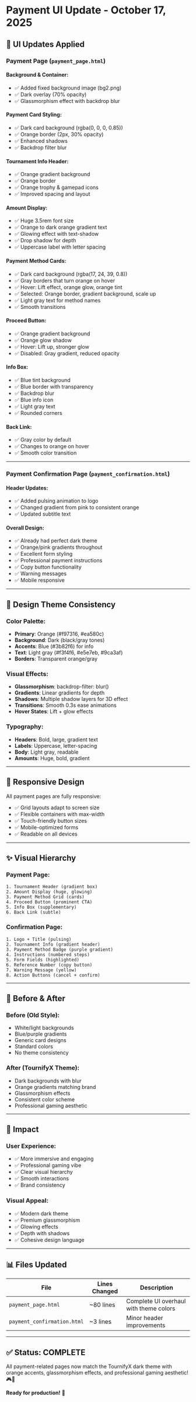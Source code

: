 # Payment UI Update - October 17, 2025

## 🎨 UI Updates Applied

### Payment Page (`payment_page.html`)

#### Background & Container:
- ✅ Added fixed background image (bg2.png)
- ✅ Dark overlay (70% opacity)
- ✅ Glassmorphism effect with backdrop blur

#### Payment Card Styling:
- ✅ Dark card background (rgba(0, 0, 0, 0.85))
- ✅ Orange border (2px, 30% opacity)
- ✅ Enhanced shadows
- ✅ Backdrop filter blur

#### Tournament Info Header:
- ✅ Orange gradient background
- ✅ Orange border
- ✅ Orange trophy & gamepad icons
- ✅ Improved spacing and layout

#### Amount Display:
- ✅ Huge 3.5rem font size
- ✅ Orange to dark orange gradient text
- ✅ Glowing effect with text-shadow
- ✅ Drop shadow for depth
- ✅ Uppercase label with letter spacing

#### Payment Method Cards:
- ✅ Dark card background (rgba(17, 24, 39, 0.8))
- ✅ Gray borders that turn orange on hover
- ✅ Hover: Lift effect, orange glow, orange tint
- ✅ Selected: Orange border, gradient background, scale up
- ✅ Light gray text for method names
- ✅ Smooth transitions

#### Proceed Button:
- ✅ Orange gradient background
- ✅ Orange glow shadow
- ✅ Hover: Lift up, stronger glow
- ✅ Disabled: Gray gradient, reduced opacity

#### Info Box:
- ✅ Blue tint background
- ✅ Blue border with transparency
- ✅ Backdrop blur
- ✅ Blue info icon
- ✅ Light gray text
- ✅ Rounded corners

#### Back Link:
- ✅ Gray color by default
- ✅ Changes to orange on hover
- ✅ Smooth color transition

---

### Payment Confirmation Page (`payment_confirmation.html`)

#### Header Updates:
- ✅ Added pulsing animation to logo
- ✅ Changed gradient from pink to consistent orange
- ✅ Updated subtitle text

#### Overall Design:
- ✅ Already had perfect dark theme
- ✅ Orange/pink gradients throughout
- ✅ Excellent form styling
- ✅ Professional payment instructions
- ✅ Copy button functionality
- ✅ Warning messages
- ✅ Mobile responsive

---

## 🎯 Design Theme Consistency

### Color Palette:
- **Primary**: Orange (#f97316, #ea580c)
- **Background**: Dark (black/gray tones)
- **Accents**: Blue (#3b82f6) for info
- **Text**: Light gray (#f3f4f6, #e5e7eb, #9ca3af)
- **Borders**: Transparent orange/gray

### Visual Effects:
- **Glassmorphism**: backdrop-filter: blur()
- **Gradients**: Linear gradients for depth
- **Shadows**: Multiple shadow layers for 3D effect
- **Transitions**: Smooth 0.3s ease animations
- **Hover States**: Lift + glow effects

### Typography:
- **Headers**: Bold, large, gradient text
- **Labels**: Uppercase, letter-spacing
- **Body**: Light gray, readable
- **Amounts**: Huge, bold, gradient

---

## 📱 Responsive Design

All payment pages are fully responsive:
- ✅ Grid layouts adapt to screen size
- ✅ Flexible containers with max-width
- ✅ Touch-friendly button sizes
- ✅ Mobile-optimized forms
- ✅ Readable on all devices

---

## ✨ Visual Hierarchy

### Payment Page:
```
1. Tournament Header (gradient box)
2. Amount Display (huge, glowing)
3. Payment Method Grid (cards)
4. Proceed Button (prominent CTA)
5. Info Box (supplementary)
6. Back Link (subtle)
```

### Confirmation Page:
```
1. Logo + Title (pulsing)
2. Tournament Info (gradient header)
3. Payment Method Badge (purple gradient)
4. Instructions (numbered steps)
5. Form Fields (highlighted)
6. Reference Number (copy button)
7. Warning Message (yellow)
8. Action Buttons (cancel + confirm)
```

---

## 🎨 Before & After

### Before (Old Style):
- White/light backgrounds
- Blue/purple gradients
- Generic card designs
- Standard colors
- No theme consistency

### After (TournifyX Theme):
- Dark backgrounds with blur
- Orange gradients matching brand
- Glassmorphism effects
- Consistent color scheme
- Professional gaming aesthetic

---

## 🚀 Impact

### User Experience:
- ✅ More immersive and engaging
- ✅ Professional gaming vibe
- ✅ Clear visual hierarchy
- ✅ Smooth interactions
- ✅ Brand consistency

### Visual Appeal:
- ✅ Modern dark theme
- ✅ Premium glassmorphism
- ✅ Glowing effects
- ✅ Depth with shadows
- ✅ Cohesive design language

---

## 📊 Files Updated

| File | Lines Changed | Description |
|------|--------------|-------------|
| `payment_page.html` | ~80 lines | Complete UI overhaul with theme colors |
| `payment_confirmation.html` | ~3 lines | Minor header improvements |

---

## ✅ Status: COMPLETE

All payment-related pages now match the TournifyX dark theme with orange accents, glassmorphism effects, and professional gaming aesthetic! 🎮🎨

**Ready for production!** 🚀
